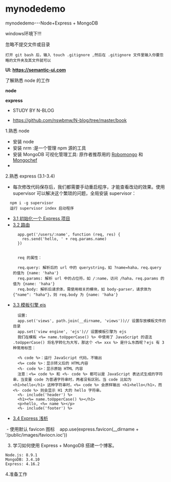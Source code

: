 # mynodedemo

mynodedemo---Node+Express + MongoDB 

windows环境下!!!

忽略不提交文件或目录
```
打开 git bash 后，输入 touch .gitignore ,然后在 .gitignore 文件里输入你要忽略的文件夹及其文件就可以

```

**UI: https://semantic-ui.com**

了解熟悉 node 的工作

**node**

**express**


* STUDY BY N-BLOG

* https://github.com/nswbmw/N-blog/tree/master/book

1.熟悉 node 
  - 安装 node
  - 安装 nrm :是一个管理 npm 源的工具
  - 安装 MongoDB 可视化管理工具: 原作者推荐用的 [Robomongo](https://robomongo.org/) 和 [Mongochef](https://studio3t.com/#mongochef-download-compare)
  - 

2.熟悉 express (3.1-3.4)
  - 每次修改代码保存后，我们都需要手动重启程序，才能查看改动的效果。使用 supervisor 可以解决这个繁琐的问题，全局安装 supervisor：
  ```
    npm i -g supervisor
    运行 supervisor index 启动程序
  ```
  - [3.1 初始化一个 Express 项目](https://github.com/nswbmw/N-blog/blob/master/book/3.1%20%E5%88%9D%E5%A7%8B%E5%8C%96%E4%B8%80%E4%B8%AA%20Express%20%E9%A1%B9%E7%9B%AE.md)
  - [3.2 路由](https://github.com/nswbmw/N-blog/blob/master/book/3.2%20%E8%B7%AF%E7%94%B1.md)
    ```
      app.get('/users/:name', function (req, res) {
        res.send('hello, ' + req.params.name)
      })
      
      
      req 的属性：

      req.query: 解析后的 url 中的 querystring，如 ?name=haha，req.query 的值为 {name: 'haha'}
      req.params: 解析 url 中的占位符，如 /:name，访问 /haha，req.params 的值为 {name: 'haha'}
      req.body: 解析后请求体，需使用相关的模块，如 body-parser，请求体为 {"name": "haha"}，则 req.body 为 {name: 'haha'}
    ```
  - [3.3 模板引擎 ejs](https://github.com/nswbmw/N-blog/blob/master/book/3.3%20%E6%A8%A1%E6%9D%BF%E5%BC%95%E6%93%8E.md)
    ```
      设置:
      app.set('views', path.join(__dirname, 'views'))// 设置存放模板文件的目录
      app.set('view engine', 'ejs')// 设置模板引擎为 ejs
      我们在模板 <%= name.toUpperCase() %> 中使用了 JavaScript 的语法 .toUpperCase() 将名字转化为大写，那这个 <%= xxx %> 是什么东西呢？ejs 有 3 种常用标签：

      <% code %>：运行 JavaScript 代码，不输出
      <%= code %>：显示转义后的 HTML内容
      <%- code %>：显示原始 HTML 内容
      注意：<%= code %> 和 <%- code %> 都可以是 JavaScript 表达式生成的字符串，当变量 code 为普通字符串时，两者没有区别。当 code 比如为       <h1>hello</h1> 这种字符串时，<%= code %> 会原样输出 <h1>hello</h1>，而 <%- code %> 则会显示 H1 大的 hello 字符串。
      <%- include('header') %>
      <h1><%= name.toUpperCase() %></h1>
      <p>hello, <%= name %></p>
      <%- include('footer') %>
    ```
  - [3.4 Express 浅析](https://github.com/nswbmw/N-blog/blob/master/book/3.4%20Express%20%E6%B5%85%E6%9E%90.md)
  
  - []() 使用默认 favicon 图标
    app.use(express.favicon(__dirname + '/public/images/faviocn.ioc'))
 

3. 学习如何使用 Express + MongoDB 搭建一个博客。
```
Node.js: 8.9.1
MongoDB: 3.4.10
Express: 4.16.2
```

4.准备工作

